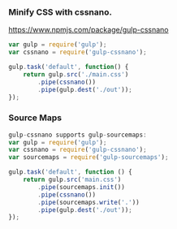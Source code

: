 ### Minify CSS with cssnano.

https://www.npmjs.com/package/gulp-cssnano

```js
var gulp = require('gulp');
var cssnano = require('gulp-cssnano');

gulp.task('default', function() {
    return gulp.src('./main.css')
        .pipe(cssnano())
        .pipe(gulp.dest('./out'));
});

```

### Source Maps

```js
gulp-cssnano supports gulp-sourcemaps:
var gulp = require('gulp');
var cssnano = require('gulp-cssnano');
var sourcemaps = require('gulp-sourcemaps');

gulp.task('default', function () {
    return gulp.src('main.css')
        .pipe(sourcemaps.init())
        .pipe(cssnano())
        .pipe(sourcemaps.write('.'))
        .pipe(gulp.dest('./out'));
});
```
